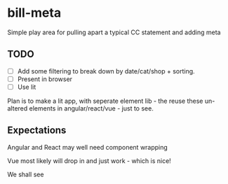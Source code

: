 # bill-meta
Simple play area for pulling apart a typical CC statement and adding meta

## TODO

- [ ] Add some filtering to break down by date/cat/shop + sorting.
- [ ] Present in browser
- [ ] Use lit

Plan is to make a lit app, with seperate element lib - the reuse these un-altered elements in angular/react/vue - just to see.

## Expectations

Angular and React may well need component wrapping

Vue most likely will drop in and just work - which is nice!

We shall see
